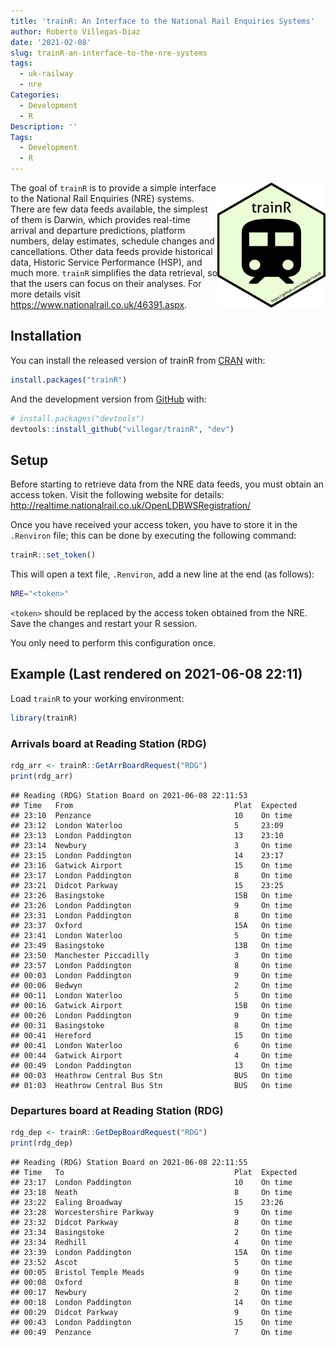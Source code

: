 ```yaml
---
title: 'trainR: An Interface to the National Rail Enquiries Systems'
author: Roberto Villegas-Diaz
date: '2021-02-08'
slug: trainR-an-interface-to-the-nre-systems
tags:
  - uk-railway
  - nre
Categories:
  - Development
  - R
Description: ''
Tags:
  - Development
  - R
---
```


<img src="https://raw.githubusercontent.com/villegar/trainR/main/inst/images/logo.png" alt="logo" align="right" height=200px/>

The goal of `trainR` is to provide a simple interface to the 
National Rail Enquiries (NRE) systems. There are few data feeds 
available, the simplest of them is Darwin, which provides real-time 
arrival and departure predictions, platform numbers, delay estimates, 
schedule changes and cancellations. Other data feeds provide historical 
data, Historic Service Performance (HSP), and much more. `trainR` 
simplifies the data retrieval, so that the users can focus on their 
analyses. For more details visit 
https://www.nationalrail.co.uk/46391.aspx.

## Installation

You can install the released version of trainR from [CRAN](https://CRAN.R-project.org) with:

``` r
install.packages("trainR")
```

And the development version from [GitHub](https://github.com/) with:

``` r
# install.packages("devtools")
devtools::install_github("villegar/trainR", "dev")
```

## Setup
Before starting to retrieve data from the NRE data feeds, you must obtain an access token. 
Visit the following website for details: http://realtime.nationalrail.co.uk/OpenLDBWSRegistration/

Once you have received your access token, you have to store it in the `.Renviron` file; this can be 
done by executing the following command:


```r
trainR::set_token()
```

This will open a text file, `.Renviron`, add a new line at the end (as follows):

```bash
NRE="<token>"
```

`<token>` should be replaced by the access token obtained from the NRE. Save the changes and restart 
your R session.

You only need to perform this configuration once.

## Example (Last rendered on 2021-06-08 22:11)

Load `trainR` to your working environment:

```r
library(trainR)
```

### Arrivals board at Reading Station (RDG)


```r
rdg_arr <- trainR::GetArrBoardRequest("RDG")
print(rdg_arr)
```

```
## Reading (RDG) Station Board on 2021-06-08 22:11:53
## Time   From                                    Plat  Expected
## 23:10  Penzance                                10    On time
## 23:12  London Waterloo                         5     23:09
## 23:13  London Paddington                       13    23:10
## 23:14  Newbury                                 3     On time
## 23:15  London Paddington                       14    23:17
## 23:16  Gatwick Airport                         15    On time
## 23:17  London Paddington                       8     On time
## 23:21  Didcot Parkway                          15    23:25
## 23:26  Basingstoke                             15B   On time
## 23:26  London Paddington                       9     On time
## 23:31  London Paddington                       8     On time
## 23:37  Oxford                                  15A   On time
## 23:41  London Waterloo                         5     On time
## 23:49  Basingstoke                             13B   On time
## 23:50  Manchester Piccadilly                   3     On time
## 23:57  London Paddington                       8     On time
## 00:03  London Paddington                       9     On time
## 00:06  Bedwyn                                  2     On time
## 00:11  London Waterloo                         5     On time
## 00:16  Gatwick Airport                         15B   On time
## 00:26  London Paddington                       9     On time
## 00:31  Basingstoke                             8     On time
## 00:41  Hereford                                15    On time
## 00:41  London Waterloo                         6     On time
## 00:44  Gatwick Airport                         4     On time
## 00:49  London Paddington                       13    On time
## 00:03  Heathrow Central Bus Stn                BUS   On time
## 01:03  Heathrow Central Bus Stn                BUS   On time
```

### Departures board at Reading Station (RDG)


```r
rdg_dep <- trainR::GetDepBoardRequest("RDG")
print(rdg_dep)
```

```
## Reading (RDG) Station Board on 2021-06-08 22:11:55
## Time   To                                      Plat  Expected
## 23:17  London Paddington                       10    On time
## 23:18  Neath                                   8     On time
## 23:22  Ealing Broadway                         15    23:26
## 23:28  Worcestershire Parkway                  9     On time
## 23:32  Didcot Parkway                          8     On time
## 23:34  Basingstoke                             2     On time
## 23:34  Redhill                                 4     On time
## 23:39  London Paddington                       15A   On time
## 23:52  Ascot                                   5     On time
## 00:05  Bristol Temple Meads                    9     On time
## 00:08  Oxford                                  8     On time
## 00:17  Newbury                                 2     On time
## 00:18  London Paddington                       14    On time
## 00:29  Didcot Parkway                          9     On time
## 00:43  London Paddington                       15    On time
## 00:49  Penzance                                7     On time
```
